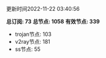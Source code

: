 更新时间2022-11-22 03:40:56

**总订阅: 73**
**总节点: 1058**
**有效节点: 339**
- trojan节点: 103
- v2ray节点: 181
- ss节点: 55
